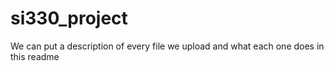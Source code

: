 # si330_project

We can put a description of every file we upload and what each one does in this readme
